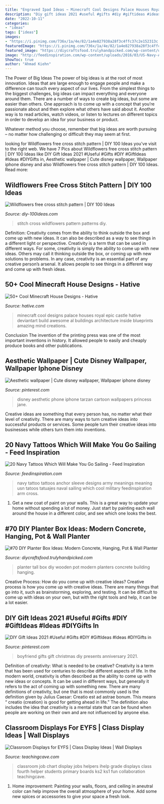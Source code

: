 ```yaml
---
title: "Engraved Ipad Ideas ~ Minecraft Cool Designs Palace Houses Royal Epic Castle Hative Deviantart Build Awesome Al Buildings Architecture Inside Blueprints Amazing Mind Creations"
description: "Diy gift ideas 2021 #useful #gifts #diy #giftideas #ideas #diygifts in"
date: "2022-10-11"
categories:
- "ideas"
tags: ["ideas"]
images:
- "https://i.pinimg.com/736x/1a/4e/82/1a4e827938a28f3c4ffc37c2e152313c.jpg"
featuredImage: "https://i.pinimg.com/736x/1a/4e/82/1a4e827938a28f3c4ffc37c2e152313c.jpg"
featured_image: "https://diycraftsfood.trulyhandpicked.com/wp-content/uploads/2016/11/DIY-tall-planter-box-4.jpg"
image: "http://feedinspiration.com/wp-content/uploads/2016/03/US-Navy-Anchor-Tattoo.jpg"
ShowToc: true
author: "Ahmad Kiehn"
---
```



The Power of Big Ideas
The power of big ideas is at the root of most innovation. Ideas that are large enough to engage people and make a difference can touch every aspect of our lives. From the simplest things to the biggest challenges, big ideas can impact everything and everyone around them.
There are a number of ways to create big ideas, but some are easier than others. One approach is to come up with a concept that you’re passionate about and then explore what others have said about it. Another way is to read articles, watch videos, or listen to lectures on different topics in order to develop an idea for your business or product.

Whatever method you choose, remember that big ideas are worth pursuing – no matter how challenging or difficult they may seem at first.

	

		
looking for Wildflowers free cross stitch pattern | DIY 100 Ideas you've visit to the right web. We have 7 Pics about Wildflowers free cross stitch pattern | DIY 100 Ideas like DIY Gift Ideas 2021 #Useful #Gifts #DIY #GiftIdeas #Ideas #DIYGifts in, Aesthetic wallpaper | Cute disney wallpaper, Wallpaper iphone disney and also Wildflowers free cross stitch pattern | DIY 100 Ideas. Read more:
		
    
## Wildflowers Free Cross Stitch Pattern | DIY 100 Ideas

<img loading=lazy src="https://diy-100ideas.com/wp-content/uploads/2016/07/wildflowers-cross-stitch-patterns-5.png" onerror="this.onerror=null;this.src='https://tse3.mm.bing.net/th?id=OIP.3Ir4NYXB3mEIxnbll02CVAHaKe&amp;pid=15.1';" alt="Wildflowers free cross stitch pattern | DIY 100 Ideas">

_Source: diy-100ideas.com_

>stitch cross wildflowers pattern patterns diy. 

	

Definition: Creativity comes from the ability to think outside the box and come up with new ideas. It can also be described as a way to see things in a different light or perspective.
Creativity is a term that can be used in different ways. For some, creativity is simply the ability to come up with new ideas. Others may call it thinking outside the box, or coming up with new solutions to problems. In any case, creativity is an essential part of any creative person’s arsenal. It allows people to see things in a different way and come up with fresh ideas.

    
## 50+ Cool Minecraft House Designs - Hative

<img loading=lazy src="https://hative.com/wp-content/uploads/2014/02/minecraft-houses/royal-palace-design-47.jpg" onerror="this.onerror=null;this.src='https://tse3.mm.bing.net/th?id=OIP.8xDPCRQxM0OeFiXSbRwCpgHaFm&amp;pid=15.1';" alt="50+ Cool Minecraft House Designs - Hative">

_Source: hative.com_

>minecraft cool designs palace houses royal epic castle hative deviantart build awesome al buildings architecture inside blueprints amazing mind creations. 

	

Conclusion
The invention of the printing press was one of the most important inventions in history. It allowed people to easily and cheaply produce books and other publications.

    
## Aesthetic Wallpaper | Cute Disney Wallpaper, Wallpaper Iphone Disney

<img loading=lazy src="https://i.pinimg.com/736x/0d/52/07/0d52076254ef4efecbda0f615982e293.jpg" onerror="this.onerror=null;this.src='https://tse1.mm.bing.net/th?id=OIP.wNPmMq8hq47c9jmetyQCHQHaNK&amp;pid=15.1';" alt="Aesthetic wallpaper | Cute disney wallpaper, Wallpaper iphone disney">

_Source: pinterest.com_

>disney aesthetic phone iphone tarzan cartoon wallpapers princess jane. 

	

Creative ideas are something that every person has, no matter what their level of creativity. There are many ways to turn creative ideas into successful products or services. Some people turn their creative ideas into businesses while others turn them into inventions.

    
## 20 Navy Tattoos Which Will Make You Go Sailing - Feed Inspiration

<img loading=lazy src="http://feedinspiration.com/wp-content/uploads/2016/03/US-Navy-Anchor-Tattoo.jpg" onerror="this.onerror=null;this.src='https://tse2.mm.bing.net/th?id=OIP.ClGUFlIH9zhEvcd_mL4kDgHaJ4&amp;pid=15.1';" alt="20 Navy Tattoos Which Will Make You Go Sailing - Feed Inspiration">

_Source: feedinspiration.com_

>navy tattoo tattoos anchor sleeve designs army meanings meaning usn tatoos tatuajes naval sailing which cool military feedinspiration arm cross. 

	

1. Get a new coat of paint on your walls. This is a great way to update your home without spending a lot of money. Just start by painting each wall around the house in a different color, and see which one looks the best.

    
## #70 DIY Planter Box Ideas: Modern Concrete, Hanging, Pot &amp; Wall Planter

<img loading=lazy src="https://diycraftsfood.trulyhandpicked.com/wp-content/uploads/2016/11/DIY-tall-planter-box-4.jpg" onerror="this.onerror=null;this.src='https://tse2.mm.bing.net/th?id=OIP._4U7CBXaI4YSc_HnRz_mMgHaJ4&amp;pid=15.1';" alt="#70 DIY Planter Box Ideas: Modern Concrete, Hanging, Pot &amp; Wall Planter">

_Source: diycraftsfood.trulyhandpicked.com_

>planter tall box diy wooden pot modern planters concrete building hanging. 

	

Creative Process: How do you come up with creative ideas?
Creative process is how you come up with creative ideas. There are many things that go into it, such as brainstorming, exploring, and testing. It can be difficult to come up with ideas on your own, but with the right tools and help, it can be a lot easier.

    
## DIY Gift Ideas 2021 #Useful #Gifts #DIY #GiftIdeas #Ideas #DIYGifts In

<img loading=lazy src="https://i.pinimg.com/736x/1a/4e/82/1a4e827938a28f3c4ffc37c2e152313c.jpg" onerror="this.onerror=null;this.src='https://tse1.mm.bing.net/th?id=OIP.DOmqsWOg25pzlxbFizXGVgHaNK&amp;pid=15.1';" alt="DIY Gift Ideas 2021 #Useful #Gifts #DIY #GiftIdeas #Ideas #DIYGifts in">

_Source: pinterest.com_

>boyfriend gifts gift christmas diy presents anniversary 2021. 

	

Definition of creativity: What is needed to be creative?
Creativity is a term that has been used for centuries to describe different aspects of life. In the modern world, creativity is often described as the ability to come up with new ideas or concepts. It can be used in different ways, but generally it refers to the act of coming up with something new. There are many definitions of creativity, but one that is most commonly used is the definition given by Julius Caesar: Creatio est ad astrae bonum. This means “ creatio (creation) is good for getting ahead in life.” The definition also includes the idea that creativity is a mental state that can be found when people are working on their own and are not influenced by anyone else.

    
## Classroom Displays For EYFS | Class Display Ideas | Wall Displays

<img loading=lazy src="https://www.teachingcave.com/wp-content/uploads/2013/10/ihelp1.jpg" onerror="this.onerror=null;this.src='https://tse3.mm.bing.net/th?id=OIP.jz-K9hgKZfxAyzBIi7K_ZQHaJ3&amp;pid=15.1';" alt="Classroom Displays for EYFS | Class Display Ideas | Wall Displays">

_Source: teachingcave.com_

>classroom job chart display jobs helpers ihelp grade displays class fourth helper students primary boards ks2 ks1 fun collaboration teachingcave. 

	

1. Home improvement: Painting your walls, floors, and ceiling in aneutral color can help improve the overall atmosphere of your home. Add some new spices or accessories to give your space a fresh look. 


